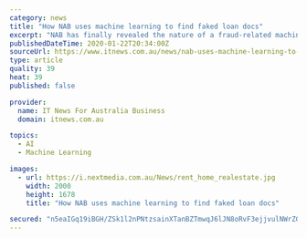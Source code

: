 ```yaml
---
category: news
title: "How NAB uses machine learning to find faked loan docs"
excerpt: "NAB has finally revealed the nature of a fraud-related machine learning use case, with the algorithm being used to detect people that file fake documentation in support of loan applications. Chief data officer Glenda Crisp first disclosed the fraud-related use case at AWS Summit in Sydney back in May, but largely declined to discuss it."
publishedDateTime: 2020-01-22T20:34:00Z
sourceUrl: https://www.itnews.com.au/news/nab-uses-machine-learning-to-find-faked-loan-docs-535184
type: article
quality: 39
heat: 39
published: false

provider:
  name: IT News For Australia Business
  domain: itnews.com.au

topics:
  - AI
  - Machine Learning

images:
  - url: https://i.nextmedia.com.au/News/rent_home_realestate.jpg
    width: 2000
    height: 1678
    title: "How NAB uses machine learning to find faked loan docs"

secured: "n5eaIGq19iBGH/ZSk1l2nPNtzsainXTanBZTmwqJ6lJN8oRvF3ejjvulNWrZGu7igNIxJNK267sbJiFIFYVHOB0H1sWwfPf/dcIR2FIddEqfdaDOOHhlQ5tnLfU3W/c4raVEKX0CeMgl62wI9E9kJTh4QEnohQ6ISszFwGFVr9jCIC9X09qsw9YVJ0dxuSX4m+/2yAa+WfwLIni87wfc3CRsCRwuZ0Jw1UY7rGXyPBeQt2Y1JIT7GkHJWzlQHhslmLTA4SLNRoYUocix0SmGBgKt45IGgP4IpyLHX1ezPnw=;sAhfTZ9tD+lDabv09egjKw=="
---
```


